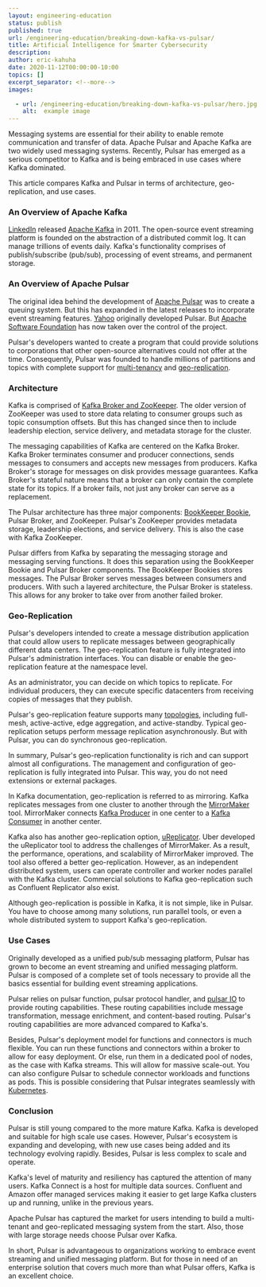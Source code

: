 ```yaml
---
layout: engineering-education
status: publish
published: true
url: /engineering-education/breaking-down-kafka-vs-pulsar/
title: Artificial Intelligence for Smarter Cybersecurity
description: 
author: eric-kahuha
date: 2020-11-12T00:00:00-10:00
topics: []
excerpt_separator: <!--more-->
images:

  - url: /engineering-education/breaking-down-kafka-vs-pulsar/hero.jpg
    alt:  example image
---
```

Messaging systems are essential for their ability to enable remote communication and transfer of data. Apache Pulsar and Apache Kafka are two widely used messaging systems. Recently, Pulsar has emerged as a serious competitor to Kafka and is being embraced in use cases where Kafka dominated.
<!--more-->
This article compares Kafka and Pulsar in terms of architecture, geo-replication, and use cases.

### An Overview of Apache Kafka
[LinkedIn](https://engineering.linkedin.com/blog/2019/apache-kafka-trillion-messages) released [Apache Kafka](https://kafka.apache.org/) in 2011. The open-source event streaming platform is founded on the abstraction of a distributed commit log. It can manage trillions of events daily. Kafka&#39;s functionality comprises of publish/subscribe (pub/sub), processing of event streams, and permanent storage.

### An Overview of Apache Pulsar
The original idea behind the development of [Apache Pulsar](https://pulsar.apache.org/) was to create a queuing system. But this has expanded in the latest releases to incorporate event streaming features. [Yahoo](http://www.yahoo.com/) originally developed Pulsar. But [Apache Software Foundation](https://www.apache.org/) has now taken over the control of the project.

Pulsar&#39;s developers wanted to create a program that could provide solutions to corporations that other open-source alternatives could not offer at the time. Consequently, Pulsar was founded to handle millions of partitions and topics with complete support for [multi-tenancy](https://www.gartner.com/en/information-technology/glossary/multitenancy#:~:text=Multitenancy%20is%20a%20reference%20to,logically%20isolated%2C%20but%20physically%20integrated.) and [geo-replication](https://en.wikipedia.org/wiki/Geo-replication).

### Architecture
Kafka is comprised of [Kafka Broker and ZooKeeper](https://kafka.apache.org/documentation/#brokerconfigs). The older version of ZooKeeper was used to store data relating to consumer groups such as topic consumption offsets. But this has changed since then to include leadership election, service delivery, and metadata storage for the cluster.

The messaging capabilities of Kafka are centered on the Kafka Broker. Kafka Broker terminates consumer and producer connections, sends messages to consumers and accepts new messages from producers. Kafka Broker&#39;s storage for messages on disk provides message guarantees. Kafka Broker&#39;s stateful nature means that a broker can only contain the complete state for its topics. If a broker fails, not just any broker can serve as a replacement.

The Pulsar architecture has three major components: [BookKeeper Bookie](https://bookkeeper.apache.org/docs/4.6.1/admin/bookies/), Pulsar Broker, and ZooKeeper. Pulsar&#39;s ZooKeeper provides metadata storage, leadership elections, and service delivery. This is also the case with Kafka ZooKeeper.

Pulsar differs from Kafka by separating the messaging storage and messaging serving functions. It does this separation using the BookKeeper Bookie and Pulsar Broker components. The BookKeeper Bookies stores messages. The Pulsar Broker serves messages between consumers and producers. With such a layered architecture, the Pulsar Broker is stateless. This allows for any broker to take over from another failed broker.

### Geo-Replication
Pulsar&#39;s developers intended to create a message distribution application that could allow users to replicate messages between geographically different data centers. The geo-replication feature is fully integrated into Pulsar&#39;s administration interfaces. You can disable or enable the geo-replication feature at the namespace level.

As an administrator, you can decide on which topics to replicate. For individual producers, they can execute specific datacenters from receiving copies of messages that they publish.

Pulsar&#39;s geo-replication feature supports many [topologies](https://beginnersbook.com/2019/03/computer-network-topology-mesh-star-bus-ring-and-hybrid/), including full-mesh, active-active, edge aggregation, and active-standby. Typical geo-replication setups perform message replication asynchronously. But with Pulsar, you can do synchronous geo-replication.

In summary, Pulsar&#39;s geo-replication functionality is rich and can support almost all configurations. The management and configuration of geo-replication is fully integrated into Pulsar. This way, you do not need extensions or external packages.

In Kafka documentation, geo-replication is referred to as mirroring. Kafka replicates messages from one cluster to another through the [MirrorMaker](https://cwiki.apache.org/confluence/pages/viewpage.action?pageId=27846330) tool. MirrorMaker connects [Kafka Producer](https://kafka.apache.org/10/javadoc/org/apache/kafka/clients/producer/KafkaProducer.html) in one center to a [Kafka Consumer](https://kafka.apache.org/26/javadoc/index.html?org/apache/kafka/clients/consumer/KafkaConsumer.html) in another center.

Kafka also has another geo-replication option, [uReplicator](https://eng.uber.com/ureplicator-apache-kafka-replicator/). Uber developed the uReplicator tool to address the challenges of MirrorMaker. As a result, the performance, operations, and scalability of MirrorMaker improved. The tool also offered a better geo-replication. However, as an independent distributed system, users can operate controller and worker nodes parallel with the Kafka cluster. Commercial solutions to Kafka geo-replication such as Confluent Replicator also exist.

Although geo-replication is possible in Kafka, it is not simple, like in Pulsar. You have to choose among many solutions, run parallel tools, or even a whole distributed system to support Kafka&#39;s geo-replication.

### Use Cases
Originally developed as a unified pub/sub messaging platform, Pulsar has grown to become an event streaming and unified messaging platform. Pulsar is composed of a complete set of tools necessary to provide all the basics essential for building event streaming applications.

Pulsar relies on pulsar function, pulsar protocol handler, and [pulsar IO](https://pulsar.apache.org/docs/en/2.3.1/io-overview/) to provide routing capabilities. These routing capabilities include message transformation, message enrichment, and content-based routing. Pulsar&#39;s routing capabilities are more advanced compared to Kafka&#39;s.

Besides, Pulsar&#39;s deployment model for functions and connectors is much flexible. You can run these functions and connectors within a broker to allow for easy deployment. Or else, run them in a dedicated pool of nodes, as the case with Kafka streams. This will allow for massive scale-out. You can also configure Pulsar to schedule connector workloads and functions as pods. This is possible considering that Pulsar integrates seamlessly with [Kubernetes](https://kubernetes.io/).

### Conclusion
Pulsar is still young compared to the more mature Kafka. Kafka is developed and suitable for high scale use cases. However, Pulsar&#39;s ecosystem is expanding and developing, with new use cases being added and its technology evolving rapidly. Besides, Pulsar is less complex to scale and operate.

Kafka&#39;s level of maturity and resiliency has captured the attention of many users. Kafka Connect is a host for multiple data sources. Confluent and Amazon offer managed services making it easier to get large Kafka clusters up and running, unlike in the previous years.

Apache Pulsar has captured the market for users intending to build a multi-tenant and geo-replicated messaging system from the start. Also, those with large storage needs choose Pulsar over Kafka.

In short, Pulsar is advantageous to organizations working to embrace event streaming and unified messaging platform. But for those in need of an enterprise solution that covers much more than what Pulsar offers, Kafka is an excellent choice.
